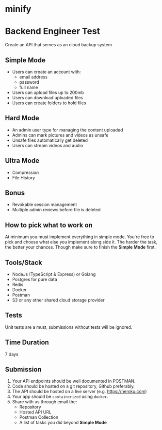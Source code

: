 # minify

# Backend Engineer Test

Create an API that serves as an cloud backup system

## Simple Mode
- Users can create an account with:
    - email address
    - password
    - full name
- Users can upload files up to 200mb
- Users can download uploaded files
- Users can create folders to hold files

## Hard Mode
- An admin user type for managing the content uploaded
- Admins can mark pictures and videos as unsafe
- Unsafe files automatically get deleted
- Users can stream videos and audio

## Ultra Mode
- Compression
- File History

## Bonus
- Revokable session management
- Multiple admin reviews before file is deleted

## How to pick what to work on
At minimum you must implement everything in simple mode. You're free to pick and choose what else you
implement along side it. The harder the task, the better your chances. Though make sure to finish the **Simple Mode**
first.

## Tools/Stack

- NodeJs (TypeScript & Express) or Golang
- Postgres for pure data
- Redis
- Docker
- Postman
- S3 or any other shared cloud storage provider

## Tests

Unit tests are a must, submissions without tests will be ignored.


## Time Duration

7 days

## Submission

1. Your API endpoints should be well documented in POSTMAN.
2. Code should be hosted on a git repository, Github preferably.
3. The API should be hosted on a live server (e.g. https://heroku.com)
4. Your app should be `containerized` using `docker`.
5. Share with us through email the:
    - Repository
    - Hosted API URL
    - Postman Collection
    - A list of tasks you did beyond **Simple Mode**